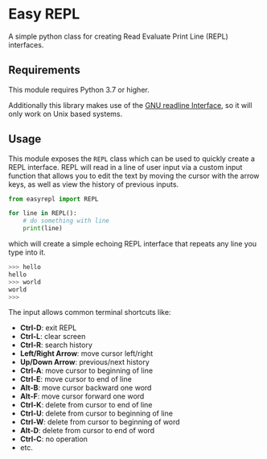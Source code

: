 # Easy REPL
A simple python class for creating Read Evaluate Print Line (REPL) interfaces.

## Requirements

This module requires Python 3.7 or higher. 

Additionally this library makes use of the [GNU readline Interface](https://docs.python.org/3/library/readline.html), so it will only work on Unix based systems.

## Usage

This module exposes the `REPL` class which can be used to quickly create a REPL interface. REPL will read in a line of user input via a custom input function that allows you to edit the text by moving the cursor with the arrow keys, as well as view the history of previous inputs.

```python
from easyrepl import REPL

for line in REPL():
    # do something with line
    print(line)
```

which will create a simple echoing REPL interface that repeats any line you type into it.

```bash
>>> hello
hello
>>> world
world
>>>
```

The input allows common terminal shortcuts like:
- **Ctrl-D**: exit REPL
- **Ctrl-L**: clear screen
- **Ctrl-R**: search history
- **Left/Right Arrow**: move cursor left/right
- **Up/Down Arrow**: previous/next history
- **Ctrl-A**: move cursor to beginning of line
- **Ctrl-E**: move cursor to end of line
- **Alt-B**: move cursor backward one word
- **Alt-F**: move cursor forward one word
- **Ctrl-K**: delete from cursor to end of line
- **Ctrl-U**: delete from cursor to beginning of line
- **Ctrl-W**: delete from cursor to beginning of word
- **Alt-D**: delete from cursor to end of word
- **Ctrl-C**: no operation
- etc.
